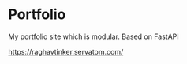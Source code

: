 # Portfolio
My portfolio site which is modular. Based on FastAPI

https://raghavtinker.servatom.com/
